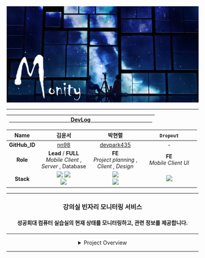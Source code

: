 <div align="center">

<img src="img/bg00.png">

* * *

| [ &nbsp;&nbsp;&nbsp;&nbsp;&nbsp;&nbsp;&nbsp;&nbsp;&nbsp;&nbsp;&nbsp;&nbsp;&nbsp;&nbsp;&nbsp;&nbsp;&nbsp;&nbsp;&nbsp;&nbsp;&nbsp;&nbsp;&nbsp;&nbsp;&nbsp;&nbsp;&nbsp;&nbsp;&nbsp;&nbsp;&nbsp;&nbsp;&nbsp;&nbsp;&nbsp;&nbsp;&nbsp;&nbsp;&nbsp;&nbsp;&nbsp;&nbsp; DevLog &nbsp;&nbsp;&nbsp;&nbsp;&nbsp;&nbsp;&nbsp;&nbsp;&nbsp;&nbsp;&nbsp;&nbsp;&nbsp;&nbsp;&nbsp;&nbsp;&nbsp;&nbsp;&nbsp;&nbsp;&nbsp;&nbsp;&nbsp;&nbsp;&nbsp;&nbsp;&nbsp;&nbsp;&nbsp;&nbsp;&nbsp;&nbsp;&nbsp;&nbsp;&nbsp;&nbsp;&nbsp;&nbsp;&nbsp;&nbsp;&nbsp;&nbsp; ](DevLog.md) |
|:-----------------------------------------------------------------------------------------------------------------------------------------------------------------------------------------------------------------------------------------------------------------------------------------------------------------------------------------------------------------------------------------------------------------------------------------------------------------------------------------------------------------------------------------------:|

|   **Name**    |                                                                                       &nbsp;&nbsp;&nbsp;&nbsp;&nbsp;&nbsp;&nbsp;&nbsp;&nbsp;&nbsp; 김윤서 &nbsp;&nbsp;&nbsp;&nbsp;&nbsp;&nbsp;&nbsp;&nbsp;&nbsp;&nbsp;                                                                                       |                                    &nbsp;&nbsp;&nbsp;&nbsp;&nbsp;&nbsp;&nbsp;&nbsp;&nbsp;&nbsp; 박현렬 &nbsp;&nbsp;&nbsp;&nbsp;&nbsp;&nbsp;&nbsp;&nbsp;&nbsp;&nbsp;                                     | &nbsp;&nbsp;&nbsp;&nbsp;&nbsp;&nbsp;&nbsp;&nbsp;&nbsp;&nbsp; `Dropout` &nbsp;&nbsp;&nbsp;&nbsp;&nbsp;&nbsp;&nbsp;&nbsp;&nbsp;&nbsp; |
|:-------------:|:---------------------------------------------------------------------------------------------------------------------------------------------------------------------------------------------------------------------------------------------------------------------------------------------------------:|:----------------------------------------------------------------------------------------------------------------------------------------------------------------------------------------------------:|:-----------------------------------------------------------------------------------------------------------------------------------:|
| **GitHub_ID** |                                                                                                                                      [nn98](https://github.com/nn98)                                                                                                                                      |                                                                             [devpark435](https://github.com/devpark435)                                                                              |                                                                  -                                                                  |
|   **Role**    |                                                                                                                    **Lead** / __FULL__ <br> _Mobile Client_ , <br> _Server_ , Database                                                                                                                    |                                                                      __FE__ <br> _Project planning_ , <br/> _Client_ , _Design_                                                                      |                                                   __FE__ <br> _Mobile Client UI_                                                    |
|   **Stack**   | <img src="https://img.shields.io/badge/Android-3DDC84?style=platic&logo=Android&logoColor=white"/> <img src="https://img.shields.io/badge/Node.js-339933?style=platic&logo=node.js&logoColor=white"/> <br> <img src="https://img.shields.io/badge/MySQL-4479A1?style=platic&logo=MySQL&logoColor=white"/> | <img src="https://img.shields.io/badge/JAVA-007396?style=platic&logo=Joplin&logoColor=white"/><br><img src="https://img.shields.io/badge/Node.js-339933?style=platic&logo=node.js&logoColor=white"/> |                 <img src="https://img.shields.io/badge/Android-3DDC84?style=platic&logo=Android&logoColor=white"/>                  |

* * *


### 강의실 빈자리 모니터링 서비스

#### 성공회대 컴퓨터 실습실의 현재 상태를 모니터링하고, 관련 정보를 제공합니다.

* * * 

<details><summary>Project Overview</summary>

<hr>
  <img src="img/proto1.png" width="360" height="640">
  <img src="img/proto2.png" width="360" height="640">
  <img src="img/proto3.png" width="360" height="640">
  <img src="img/proto4.png" width="360" height="640">
  <img src="img/proto5.png" width="360" height="640">
  <img src="img/proto6.png" width="360" height="640">

</details>

<hr>

</div>